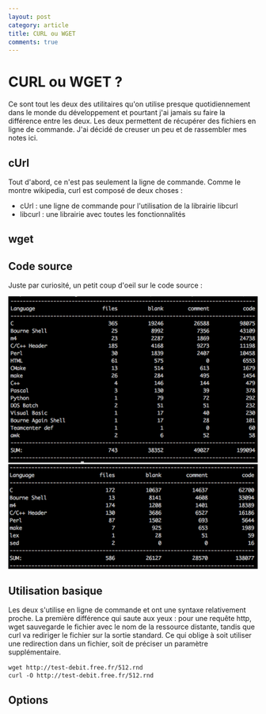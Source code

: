 ```yaml
---
layout: post
category: article
title: CURL ou WGET    
comments: true
---
```


# CURL ou WGET ?

Ce sont tout les deux des utilitaires qu'on utilise presque quotidiennement dans le monde du développement et pourtant j'ai jamais su faire la différence entre les deux. Les deux permettent de récupérer des fichiers en ligne de commande. J'ai décidé de creuser un peu et de rassembler mes notes ici. 

## cUrl 

Tout d'abord, ce n'est pas seulement la ligne de commande. Comme le montre wikipedia, curl est composé de deux choses :
- cUrl : une ligne de commande pour l'utilisation de la librairie libcurl
- libcurl : une librairie avec toutes les fonctionnalités 


## wget



## Code source

Juste par curiosité, un petit coup d'oeil sur le code source : 

![CLOC Curl](assets/images/cloc-curl.png)
![CLOC WGET](assets/images/cloc-wget.png)


## Utilisation basique

Les deux s'utilise en ligne de commande et ont une syntaxe relativement proche. La première différence qui saute aux yeux : pour une requête http, wget sauvegarde le fichier avec le nom de la ressource distante, tandis que curl va rediriger le fichier sur la sortie standard. Ce qui oblige à soit utiliser une redirection dans un fichier, soit de préciser un paramètre supplémentaire. 

    wget http://test-debit.free.fr/512.rnd
    curl -O http://test-debit.free.fr/512.rnd 
    
## Options
